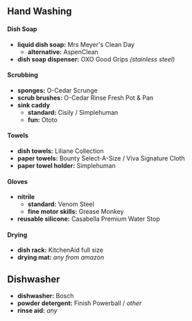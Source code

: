 ## Hand Washing

#### Dish Soap

- **liquid dish soap:** Mrs Meyer's Clean Day
	- **alternative:** AspenClean
- **dish soap dispenser:** OXO Good Grips *(stainless steel)*

#### Scrubbing

- **sponges:** O-Cedar Scrunge
- **scrub brushes:** O-Cedar Rinse Fresh Pot & Pan
- **sink caddy** 
	- **standard:** Cisily / Simplehuman
	- **fun:** Ototo

#### Towels

- **dish towels:** Liliane Collection
- **paper towels:** Bounty Select-A-Size / Viva Signature Cloth
- **paper towel holder:** Simplehuman

#### Gloves

- **nitrile** 
	- **standard:** Venom Steel
	- **fine motor skills:** Grease Monkey 
- **reusable silicone:** Casabella Premium Water Stop

#### Drying

- **dish rack:** KitchenAid full size
- **drying mat:** *any from amazon*

## Dishwasher

- **dishwasher:** Bosch
- **powder detergent:** Finish Powerball / *other*
- **rinse aid:** *any*